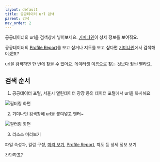 ```yaml
---
layout: default
title: 공공데이터 url 검색
parent: 검색
nav_order: 2
---
```


공공데이터의 url을 검색창에 넣어보세요. [기미나인](https://www.gimi9.com/)이 상세 정보를 보여줘요.

공공데이터의 [Profile Report](/public-data/resource/profile-report)를 보고 싶거나 지도를 보고 싶다면 [기미나인](https://www.gimi9.com/)에서 검색해야겠죠?

url을 검색하면 한 번에 찾을 수 있어요. 데이터셋 이름으로 찾는 것보다 훨씬 빨라요.

## 검색 순서

1. 공공데이터 포털, 서울시 열린데이터 광장 등의 데이터 포털에서 url을 복사해요

![필터링 화면](/public-data/images/portal-url.png)

2. 기미나인 검색창에 url을 붙여넣고 엔터~

![필터링 화면](/public-data/images/url-search.png)

3. 리소스 미리보기

파일 속성과, 컬럼 구성, [미리 보기](/public-data/resource/preview), [Profile Report](/public-data/resource/profile-report), 지도 등 상세 정보 보기

간단하죠?